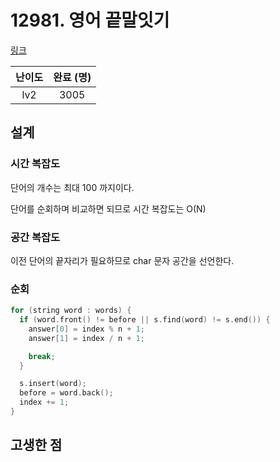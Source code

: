 # 12981. 영어 끝말잇기

[링크](https://programmers.co.kr/learn/courses/30/lessons/12981)

| 난이도 | 완료 (명) |
| :----: | :-------: |
|  lv2   |   3005    |

## 설계

### 시간 복잡도

단어의 개수는 최대 100 까지이다.

단어를 순회하며 비교하면 되므로 시간 복잡도는 O(N)

### 공간 복잡도

이전 단어의 끝자리가 필요하므로 char 문자 공간을 선언한다.

### 순회

```cpp
for (string word : words) {
  if (word.front() != before || s.find(word) != s.end()) {
    answer[0] = index % n + 1;
    answer[1] = index / n + 1;

    break;
  }

  s.insert(word);
  before = word.back();
  index += 1;
}
```

## 고생한 점
